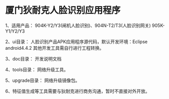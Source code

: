 # 厦门狄耐克人脸识别应用程序

1、适用产品：
   904K-Y2/Y3(闸机人脸识别)、904N-T2/T3(人脸识别网关)
   905K-Y1/Y2/Y3

2、ui目录：
   人脸识别产品APK应用程序源代码，默认开发环境：Eclipse android4.4.2
   其他开发工具需自行进行工程转换。

3、doc目录：
   开发说明文档

4、tools目录：
   网络升级工具。

5、upgrade目录：
   网络升级镜像包。

6、特征值生成等工具需要与狄耐克进行商务沟通，暂时不直接对外开放。
